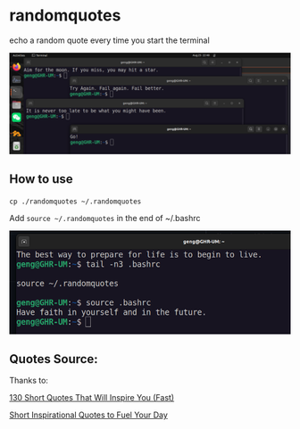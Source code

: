 # randomquotes
echo a random quote every time you start the terminal

![image-20220826133348725](README.assets/image-20220826133348725.png)

## How to use
`cp ./randomquotes ~/.randomquotes`

Add `source ~/.randomquotes` in the end of ~/.bashrc 

![image-20220826133323181](README.assets/image-20220826133323181.png)

## Quotes Source:
Thanks to:

[130 Short Quotes That Will Inspire You (Fast)](https://wisdomquotes.com/short-quotes/)

[Short Inspirational Quotes to Fuel Your Day](https://everydaypower.com/short-inspirational-quotes/)
